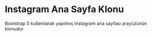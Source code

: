 # Instagram Ana Sayfa Klonu

Bootstrap 5 kullanılarak yapılmış Instagram ana sayfası arayüzünün klonudur